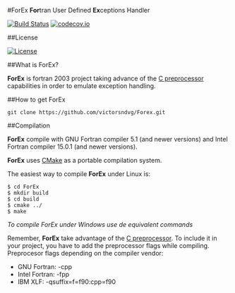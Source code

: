 #ForEx
**For**tran User Defined **Ex**ceptions Handler

[![Build Status](https://travis-ci.org/victorsndvg/ForEx.svg?branch=master)](https://travis-ci.org/victorsndvg/ForEx.svg)
[![codecov.io](https://codecov.io/github/victorsndvg/ForEx/coverage.svg?branch=master)](https://codecov.io/github/victorsndvg/ForEx?branch=master)

##License

[![License](https://img.shields.io/badge/license-GNU%20LESSER%20GENERAL%20PUBLIC%20LICENSE%20v3%2C%20LGPLv3-red.svg)](http://www.gnu.org/licenses/lgpl-3.0.txt)

##What is ForEx?

**ForEx** is fortran 2003 project taking advance of the [C preprocessor](https://gcc.gnu.org/onlinedocs/cpp/) capabilities in order to emulate exception handling.


##How to get ForEx

```git clone https://github.com/victorsndvg/Forex.git ```

##Compilation

**ForEx** compile with GNU Fortran compiler 5.1 (and newer versions) and Intel Fortran compiler 15.0.1 (and newer versions).

**ForEx** uses [CMake](https://cmake.org/) as a portable compilation system. 

The easiest way to compile **ForEx** under Linux is:

```
$ cd ForEx
$ mkdir build
$ cd build
$ cmake ../
$ make
```

*To compile ForEx under Windows use de equivalent commands*

Remember, **ForEx** take advantage of the [C preprocessor](https://gcc.gnu.org/onlinedocs/cpp/). To include it in your project, you have to add the preprocessor flags while compiling.
Preprocesor flags depending on the compiler vendor:
- GNU Fortran: -cpp
- Intel Fortran: -fpp
- IBM XLF: -qsuffix=f=f90:cpp=f90

